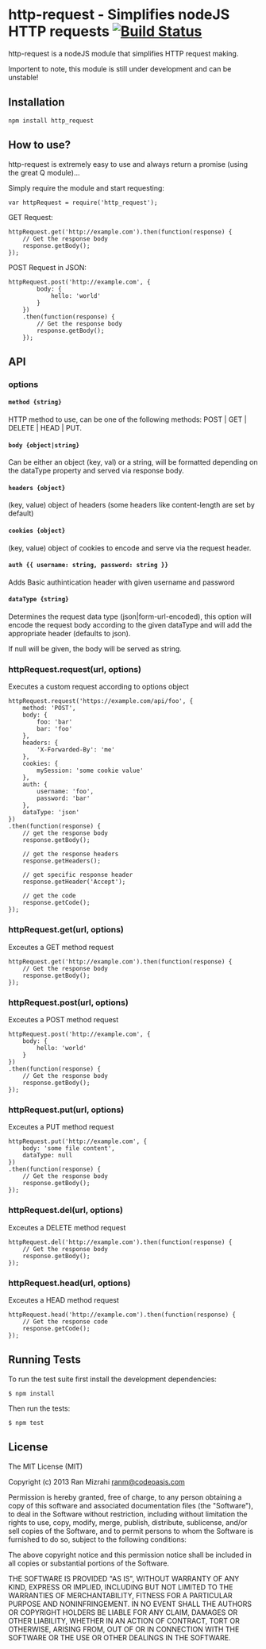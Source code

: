 http-request - Simplifies nodeJS HTTP requests [![Build Status](https://secure.travis-ci.org/ranm8/http-request.png?branch=master)](http://travis-ci.org/ranm8/http-request)
==============================================

http-request is a nodeJS module that simplifies HTTP request making.

Importent to note, this module is still under development and can be unstable!

## Installation

	npm install http_request  


## How to use?

http-request is extremely easy to use and always return a promise (using the great Q module)...

Simply require the module and start requesting:

	var httpRequest = require('http_request'); 

GET Request:

	httpRequest.get('http://example.com').then(function(response) {
		// Get the response body
		response.getBody();
	});

POST Request in JSON:

	httpRequest.post('http://example.com', {
			body: {
				hello: 'world'
			}
		})
		.then(function(response) {
			// Get the response body
			response.getBody();
		});


## API

### options

#### `method {string}` 
HTTP method to use, can be one of the following methods: POST | GET | DELETE | HEAD | PUT.

#### `body {object|string}`
Can be either an object (key, val) or a string, will be formatted depending on the dataType property and served via response body.

#### `headers {object}` 
(key, value) object of headers (some headers like content-length are set by default)

#### `cookies {object}` 
(key, value) object of cookies to encode and serve via the request header.

#### `auth {{ username: string, password: string }} `
Adds Basic authintication header with given username and password

#### `dataType {string}` 

Determines the request data type (json|form-url-encoded), this option will encode the request body according to the given dataType and will add the appropriate header (defaults to json). 

If null will be given, the body will be served as string.

### httpRequest.request(url, options)

Executes a custom request according to options object

	httpRequest.request('https://example.com/api/foo', {
		method: 'POST',
		body: {
			foo: 'bar'
			bar: 'foo'
		},
		headers: {
			'X-Forwarded-By': 'me'
		},
		cookies: {
			mySession: 'some cookie value'
		},
		auth: {
			username: 'foo',
			password: 'bar'
		},
		dataType: 'json'		
	})
	.then(function(response) {
		// get the response body
		response.getBody();
		
		// get the response headers
		response.getHeaders();
		
		// get specific response header
		response.getHeader('Accept');
		
		// get the code
		response.getCode();
	});

### httpRequest.get(url, options)

Exceutes a GET method request

	httpRequest.get('http://example.com').then(function(response) {
		// Get the response body
		response.getBody();
	});

### httpRequest.post(url, options)

Exceutes a POST method request

	httpRequest.post('http://example.com', {
		body: {
			hello: 'world'
		}
	})
	.then(function(response) {
		// Get the response body
		response.getBody();
	});


### httpRequest.put(url, options)

Exceutes a PUT method request

	httpRequest.put('http://example.com', {
		body: 'some file content',
		dataType: null	
	})
	.then(function(response) {
		// Get the response body
		response.getBody();
	});


### httpRequest.del(url, options)

Exceutes a DELETE method request

	httpRequest.del('http://example.com').then(function(response) {
		// Get the response body
		response.getBody();
	});


### httpRequest.head(url, options)

Exceutes a HEAD method request
	
	httpRequest.head('http://example.com').then(function(response) {
		// Get the response code
		response.getCode();
	});


## Running Tests

To run the test suite first install the development dependencies:

	$ npm install	

Then run the tests:

	$ npm test

## License

The MIT License (MIT)

Copyright (c) 2013 Ran Mizrahi <ranm@codeoasis.com>

Permission is hereby granted, free of charge, to any person obtaining a copy
of this software and associated documentation files (the "Software"), to deal
in the Software without restriction, including without limitation the rights
to use, copy, modify, merge, publish, distribute, sublicense, and/or sell
copies of the Software, and to permit persons to whom the Software is
furnished to do so, subject to the following conditions:

The above copyright notice and this permission notice shall be included in
all copies or substantial portions of the Software.

THE SOFTWARE IS PROVIDED "AS IS", WITHOUT WARRANTY OF ANY KIND, EXPRESS OR
IMPLIED, INCLUDING BUT NOT LIMITED TO THE WARRANTIES OF MERCHANTABILITY,
FITNESS FOR A PARTICULAR PURPOSE AND NONINFRINGEMENT. IN NO EVENT SHALL THE
AUTHORS OR COPYRIGHT HOLDERS BE LIABLE FOR ANY CLAIM, DAMAGES OR OTHER
LIABILITY, WHETHER IN AN ACTION OF CONTRACT, TORT OR OTHERWISE, ARISING FROM,
OUT OF OR IN CONNECTION WITH THE SOFTWARE OR THE USE OR OTHER DEALINGS IN
THE SOFTWARE.

